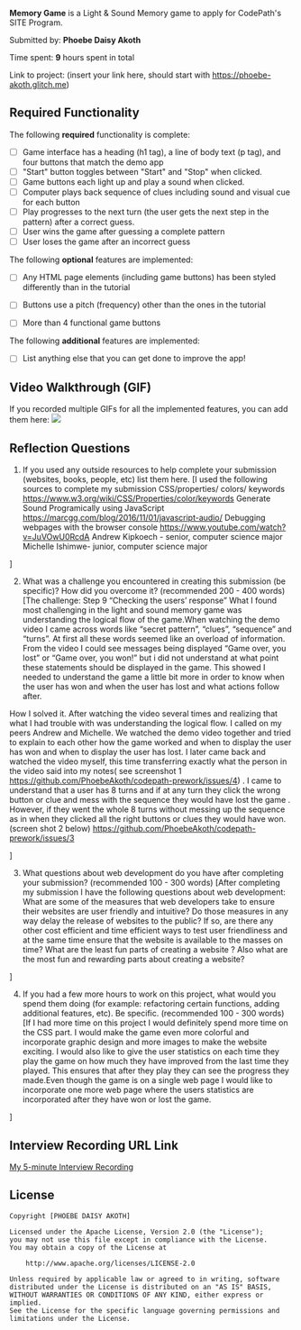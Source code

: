 **Memory Game** is a Light & Sound Memory game to apply for CodePath's SITE Program. 

Submitted by: **Phoebe Daisy Akoth**

Time spent: **9** hours spent in total

Link to project: (insert your link here, should start with https://phoebe-akoth.glitch.me)

## Required Functionality

The following **required** functionality is complete:

* [ ] Game interface has a heading (h1 tag), a line of body text (p tag), and four buttons that match the demo app
* [ ] "Start" button toggles between "Start" and "Stop" when clicked. 
* [ ] Game buttons each light up and play a sound when clicked. 
* [ ] Computer plays back sequence of clues including sound and visual cue for each button
* [ ] Play progresses to the next turn (the user gets the next step in the pattern) after a correct guess. 
* [ ] User wins the game after guessing a complete pattern
* [ ] User loses the game after an incorrect guess

The following **optional** features are implemented:

* [ ] Any HTML page elements (including game buttons) has been styled differently than in the tutorial
* [ ] Buttons use a pitch (frequency) other than the ones in the tutorial
* [ ] More than 4 functional game buttons


The following **additional** features are implemented:

- [ ] List anything else that you can get done to improve the app!

## Video Walkthrough (GIF)

If you recorded multiple GIFs for all the implemented features, you can add them here:
![](https://user-images.githubusercontent.com/102623447/161863970-8e2fef7b-3a75-4736-8f9d-1cf096d34ccd.gif
)


## Reflection Questions
1. If you used any outside resources to help complete your submission (websites, books, people, etc) list them here. 
[I used the following sources to complete my submission
CSS/properties/ colors/ keywords https://www.w3.org/wiki/CSS/Properties/color/keywords 
Generate Sound Programically using JavaScript https://marcgg.com/blog/2016/11/01/javascript-audio/ 
Debugging webpages with the browser console https://www.youtube.com/watch?v=JuVOwU0RcdA 
Andrew Kipkoech -  senior, computer science major
Michelle Ishimwe- junior, computer science major

]

2. What was a challenge you encountered in creating this submission (be specific)? How did you overcome it? (recommended 200 - 400 words) 
[The challenge: Step 9 “Checking the users’ response”
What I found most challenging in the light and sound memory game was understanding the logical flow of the game.When watching the demo video I came across words like “secret pattern”, “clues”, “sequence” and “turns”. At first all these words seemed like an overload of information. From the video I could see messages being displayed “Game over, you lost” or “Game over, you won!” but i did not understand at what point these statements should be displayed in the game. This showed I needed to understand the game a little bit more in order to know when the user has won and when the user has lost and what actions follow after.

How I solved it.
After watching the video several times  and realizing that what I had trouble with was understanding  the logical flow. I called on my peers Andrew and Michelle. We watched the demo video together and tried to explain to each other how the game worked and when to display the user has won and when to display the user has lost. I later came back and watched the video myself, this time transferring exactly what the person in the video said into my notes( see screenshot 1 https://github.com/PhoebeAkoth/codepath-prework/issues/4) .  I came to understand that a user has 8 turns and if at any turn they click the wrong button or clue and mess with the sequence they would have lost the game . However, if they went the whole 8 turns without messing up the sequence as in when they clicked all the right buttons or clues they would have won.(screen shot 2 below)
https://github.com/PhoebeAkoth/codepath-prework/issues/3

]

3. What questions about web development do you have after completing your submission? (recommended 100 - 300 words) 
[After completing my submission I have the following questions about web development:
What are some of the measures that  web developers take to ensure their websites are user friendly and intuitive? Do those measures in any way delay the release of websites to the public? If so, are there any other cost efficient and time efficient ways to test user friendliness and at the same time ensure that the website is available to the masses on time? What are the least fun parts of creating a website ? Also what are the most fun and rewarding  parts about creating a website?

]

4. If you had a few more hours to work on this project, what would you spend them doing (for example: refactoring certain functions, adding additional features, etc). Be specific. (recommended 100 - 300 words) 
[If I had more time on this project I would definitely spend more time on the CSS part. I would make the game even more colorful and incorporate  graphic design and more images to make the website exciting. I would also like to give the user statistics on each time they play the game on how much they have improved from the last time they played. This ensures that after they play they can see the progress they made.Even though the game is on a single web page I would like to incorporate one more  web page where the  users statistics are incorporated after they have won or lost the game.

]



## Interview Recording URL Link

[My 5-minute Interview Recording](https://www.loom.com/share/1f3eb251e5594a3b9134bb647264e945)


## License

    Copyright [PHOEBE DAISY AKOTH]

    Licensed under the Apache License, Version 2.0 (the "License");
    you may not use this file except in compliance with the License.
    You may obtain a copy of the License at

        http://www.apache.org/licenses/LICENSE-2.0

    Unless required by applicable law or agreed to in writing, software
    distributed under the License is distributed on an "AS IS" BASIS,
    WITHOUT WARRANTIES OR CONDITIONS OF ANY KIND, either express or implied.
    See the License for the specific language governing permissions and
    limitations under the License.

